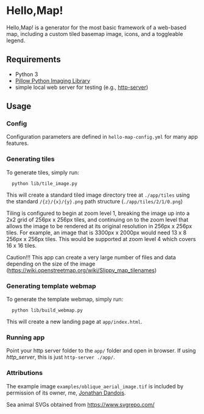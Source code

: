 # Hello,Map!
Hello,Map! is a generator for the most basic framework of a web-based map, including a custom tiled basemap image, icons, and a toggleable legend.

## Requirements
  - Python 3
  - [Pillow Python Imaging Library](https://pypi.python.org/pypi/Pillow/3.0.0)
  - simple local web server for testing (e.g., [http-server](https://www.npmjs.com/package/http-server))

## Usage

### Config
Configuration parameters are defined in `hello-map-config.yml` for many app features.

### Generating tiles
To generate tiles, simply run:
```shell
  python lib/tile_image.py
```
This will create a standard tiled image directory tree at `./app/tiles` using the standard `/{z}/{x}/{y}.png` path structure (`./app/tiles/2/1/0.png`)

Tiling is configured to begin at zoom level 1, breaking the image up into a 2x2 grid of 256px x 256px tiles, and continuing on to the zoom level that allows the image to be rendered at its original resolution in 256px x 256px tiles. For example, an image that is 3300px x 2000px would need 13 x 8 256px x 256px tiles.  This would be supported at zoom level 4 which covers 16 x 16 tiles.

Caution!!! This app can create a very large number of files and data depending on the size of the image (https://wiki.openstreetmap.org/wiki/Slippy_map_tilenames)

### Generating template webmap
To generate the template webmap, simply run:
```shell
  python lib/build_webmap.py
```
This will create a new landing page at `app/index.html`.

### Running app
Point your http server folder to the `app/` folder and open in browser. If using *http_server*, this is just `http-server ./app/`.

### Attributions
The example image `examples/oblique_aerial_image.tif` is included by permission of its owner, me, [Jonathan Dandois](https://github.com/jondandois).

Sea animal SVGs obtained from https://www.svgrepo.com/
